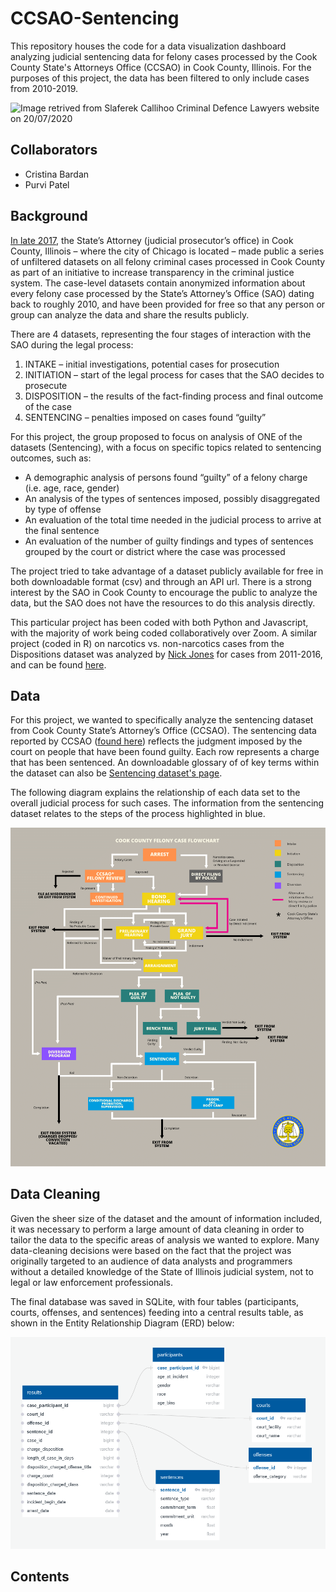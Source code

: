 # CCSAO-Sentencing

This repository houses the code for a data visualization dashboard analyzing judicial sentencing data for felony cases processed by the Cook County State's Attorneys Office (CCSAO) in Cook County, Illinois. For the purposes of this project, the data has been filtered to only include cases from 2010-2019.

![Image retrived from Slaferek Callihoo Criminal Defence Lawyers website on 20/07/2020](https://www.slafereklaw.ca/wp-content/uploads/2019/06/Criminal-Sentencing.jpg)


## Collaborators
* Cristina Bardan
* Purvi Patel

## Background
[In late 2017](https://www.cookcountystatesattorney.org/news/cook-county-state-s-attorney-kim-foxx-announces-release-office-s-first-online-data-report), the State’s Attorney (judicial prosecutor’s office) in Cook County, Illinois – where the city of Chicago is located – made public a series of unfiltered datasets on all felony criminal cases processed in Cook County as part of an initiative to increase transparency in the criminal justice system. The case-level datasets contain anonymized information about every felony case processed by the State’s Attorney’s Office (SAO) dating back to roughly 2010, and have been provided for free so that any person or group can analyze the data and share the results publicly.

There are 4 datasets, representing the four stages of interaction with the SAO during the legal process:
1. INTAKE – initial investigations, potential cases for prosecution
2. INITIATION – start of the legal process for cases that the SAO decides to prosecute
3. DISPOSITION – the results of the fact-finding process and final outcome of the case
4. SENTENCING – penalties imposed on cases found “guilty”

For this project, the group proposed to focus on analysis of ONE of the datasets (Sentencing), with a focus on specific topics related to sentencing outcomes, such as:
* A demographic analysis of persons found “guilty” of a felony charge (i.e. age, race, gender)
* An analysis of the types of sentences imposed, possibly disaggregated by type of offense
* An evaluation of the total time needed in the judicial process to arrive at the final sentence
* An evaluation of the number of guilty findings and types of sentences grouped by the court or district where the case was processed
  
The project tried to take advantage of a dataset publicly available for free in both downloadable format (csv) and through an API url.  There is a strong interest by the SAO in Cook County to encourage the public to analyze the data, but the SAO does not have the resources to do this analysis directly.

This particular project has been coded with both Python and Javascript, with the majority of work being coded collaboratively over Zoom. A similar project (coded in R) on narcotics vs. non-narcotics cases from the Dispositions dataset was analyzed by [Nick Jones](https://github.com/nrjones8?tab=repositories) for cases from 2011-2016, and can be found [here](https://github.com/nrjones8/cook-county-states-attorney).


## Data
For this project, we wanted to specifically analyze the sentencing dataset from Cook County State’s Attorney’s Office (CCSAO). The sentencing data reported by CCSAO ([found here](https://datacatalog.cookcountyil.gov/Courts/Sentencing/tg8v-tm6u)) reflects the judgment imposed by the court on people that have been found guilty. Each row represents a charge that has been sentenced. An downloadable glossary of of key terms within the dataset can also be [Sentencing dataset's page](https://datacatalog.cookcountyil.gov/Courts/Sentencing/tg8v-tm6u). 

The following diagram explains the relationship of each data set to the overall judicial process for such cases.  The information from the sentencing dataset relates to the steps of the process highlighted in blue. 

![Judicial Dataset Flowchart](images/CCSAO_Felony_Cases_Flowchart-1.png)


## Data Cleaning
Given the sheer size of the dataset and the amount of information included, it was necessary to perform a large amount of data cleaning in order to tailor the data to the specific areas of analysis we wanted to explore.  Many data-cleaning decisions were based on the fact that the project was originally targeted to an audience of data analysts and programmers without a detailed knowledge of the State of Illinois judicial system, not to legal or law enforcement professionals.  

The final database was saved in SQLite, with four tables (participants, courts, offenses, and sentences) feeding into a central results table, as shown in the Entity Relationship Diagram (ERD) below:

![ERD](images/data_model.png)


## Contents

